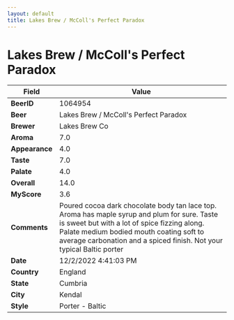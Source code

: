 ```yaml
---
layout: default
title: Lakes Brew / McColl's Perfect Paradox
---
```


# Lakes Brew / McColl's Perfect Paradox

| Field         | Value     |
|---------------|-----------|
| **BeerID** | 1064954 |
| **Beer** | Lakes Brew / McColl's Perfect Paradox |
| **Brewer** | Lakes Brew Co |
| **Aroma** | 7.0 |
| **Appearance** | 4.0 |
| **Taste** | 7.0 |
| **Palate** | 4.0 |
| **Overall** | 14.0 |
| **MyScore** | 3.6 |
| **Comments** | Poured cocoa dark chocolate body tan lace top. Aroma has maple syrup and plum for sure. Taste is sweet but with a lot of spice fizzing along. Palate medium bodied mouth coating soft to average carbonation and a spiced finish. Not your typical Baltic porter  |
| **Date** | 12/2/2022 4:41:03 PM |
| **Country** | England |
| **State** | Cumbria |
| **City** | Kendal |
| **Style** | Porter - Baltic |
